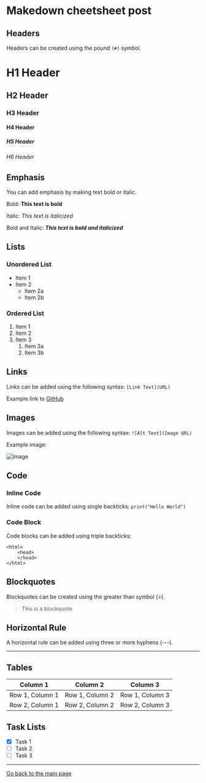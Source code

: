 # Makedown cheetsheet post

## Headers

Headers can be created using the pound `(#)` symbol.

# H1 Header
## H2 Header
### H3 Header
#### H4 Header
##### H5 Header
###### H6 Header

## Emphasis

You can add emphasis by making text bold or italic.

Bold: **This text is bold**

Italic: *This text is italicized*

Bold and Italic: ***This text is bold and italicized***

## Lists

### Unordered List

* Item 1
* Item 2
  * Item 2a
  * Item 2b

### Ordered List

1. Item 1
2. Item 2
3. Item 3
   1. Item 3a
   2. Item 3b

## Links

Links can be added using the following syntax: `[Link Text](URL)`

Example link to [GitHub](https://github.com)

## Images

Images can be added using the following syntax: `![Alt Text](Image URL)`

Example image:

![Image](https://cdn.pixabay.com/photo/2016/09/08/04/12/programmer-1653351_960_720.png)

## Code

### Inline Code

Inline code can be added using single backticks: `print("Hello World")`

### Code Block

Code blocks can be added using triple backticks:

```
<html>
    <head>
    </head>
</html>
```

## Blockquotes

Blockquotes can be created using the greater than symbol (>).

> This is a blockquote

## Horizontal Rule

A horizontal rule can be added using three or more hyphens (---).

---

## Tables

| Column 1 | Column 2 | Column 3 |
| --- | --- | --- |
| Row 1, Column 1 | Row 1, Column 2 | Row 1, Column 3 |
| Row 2, Column 1 | Row 2, Column 2 | Row 2, Column 3 |

## Task Lists

- [x] Task 1
- [ ] Task 2
- [ ] Task 3

---

[Go back to the main page](index.markdown)